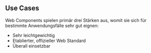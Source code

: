 ## Use Cases

Web Components spielen primär drei Stärken aus, womit sie sich für bestimmte Anwendungsfälle sehr gut eignen:

- Sehr leichtgewichtig
- Etablierter, offizieller Web Standard
- Überall einsetzbar
